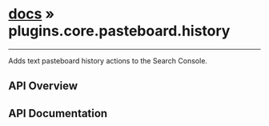 # [docs](index.md) » plugins.core.pasteboard.history
---

Adds text pasteboard history actions to the Search Console.

## API Overview

## API Documentation

